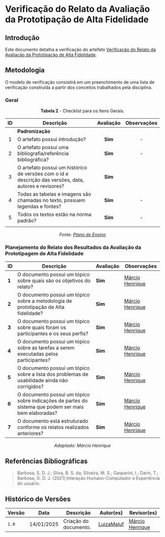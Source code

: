 # __Verificação do Relato da Avaliação da Prototipação de Alta Fidelidade__

## __Introdução__

Este documento detalha a verificação do artefato [Verificação do Relato da Avaliação da Prototipação de Alta Fidelidade](../../../design_avaliacao/p_alta/planejamento_exec.md).

## __Metodologia__

O modelo de verificação consistirá em um preenchimento de uma lista de verificação construída a partir dos conceitos trabalhados pela disciplina.


### __Geral__

<center>

**Tabela 2** - Checklist para os Itens Gerais.

|  ID  | Descrição                                                                                              | Avaliação  |                Observações                |
| :--: | ------------------------------------------------------------------------------------------------------ | :--------: | :---------------------------------------: |
|      | **Padronização**                                                                                       |
|  1   | O artefato possui introdução?                                                                          |     **Sim**  |                     -                     |
|  2   | O artefato possui uma bibliografia/referência bibliográfica?                                           |   **Sim**     |                     -                     |
|  3   | O artefato possui um histórico de versões com o id e descrição das versões, data, autores e revisores? |    **Sim**     |                                       |
|  4   | Todas as tabelas e imagens são chamadas no texto, possuem legendas e fontes?                           |   **Sim**      |                     -                     |
|  5   | Todos os textos estão na norma padrão?                                                                 |  **Sim**      |                     -                     |
|      |

_Fonte: [Plano de Ensino](/docs/assets/documentos/Plano_de_Ensino.pdf)_

</center>

### __Planejamento do Relato dos Resultados da Avaliação da Prototipagem de Alta Fidelidade__

<center>

| **ID** | **Descrição** | **Avaliação** | **Observações** |
|--------|---------------|---------------|-----------------|
| **1**  | O documento possui um tópico sobre quais são os objetivos do relato?  | **Sim** | [Márcio Henrique](https://github.com/DeM4rcio) |
| **2**  | O documento possui um tópico sobre a metodologia de prototipação de Alta fidelidade? | **Sim** | [Márcio Henrique](https://github.com/DeM4rcio) |
| **3**  | O documento possui um tópico sobre quais foram os participantes e os seus perfis? | **Sim** | [Márcio Henrique](https://github.com/DeM4rcio) |
| **4**  | O documento possui um tópico sobre as tarefas a serem executadas pelos participantes?| **Sim** | [Márcio Henrique](https://github.com/DeM4rcio) |
| **5**  | O documento possui um tópico sobre a lista dos problemas de usabilidade ainda não corrigidos?| **Sim** | [Márcio Henrique](https://github.com/DeM4rcio) |
| **6**  | O documento possui um tópico sobre indicações de partes do sistema que podem ser mais bem elaboradas? | **Sim** | [Márcio Henrique](https://github.com/DeM4rcio) |
| **7**  | O documento está estruturado conforme os relatos realizados anteriores?| **Sim** | [Márcio Henrique](https://github.com/DeM4rcio) |


_Adaptado: Márcio Henrique_

</center>



## __Referências Bibliográficas__

> Barbosa, S. D. J.; Silva, B. S. da; Silveira, M. S.; Gasparini, I.; Darin, T.; Barbosa, G. D. J. (2021);Interação Humano-Computador e Experiência do usuário.

## __Histórico de Versões__

| Versão | Data       | Descrição              | Autor(es)                                        | Revisor(es)                                    |
| ------ | ---------- | ---------------------- | ------------------------------------------------ | ---------------------------------------------- |
| `1.0`| 14/01/2025 | Criação do documento. | [LuizaMaluf](https://github.com/LuizaMaluf) | [Márcio Henrique](https://github.com/DeM4rcio) |